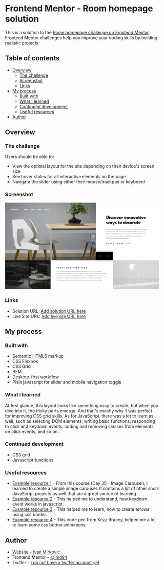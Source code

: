 # Frontend Mentor - Room homepage solution

This is a solution to the [Room homepage challenge on Frontend Mentor](https://www.frontendmentor.io/challenges/room-homepage-BtdBY_ENq). Frontend Mentor challenges help you improve your coding skills by building realistic projects. 

## Table of contents

- [Overview](#overview)
  - [The challenge](#the-challenge)
  - [Screenshot](#screenshot)
  - [Links](#links)
- [My process](#my-process)
  - [Built with](#built-with)
  - [What I learned](#what-i-learned)
  - [Continued development](#continued-development)
  - [Useful resources](#useful-resources)
- [Author](#author)

## Overview

### The challenge

Users should be able to:

- View the optimal layout for the site depending on their device's screen size
- See hover states for all interactive elements on the page
- Navigate the slider using either their mouse/trackpad or keyboard

### Screenshot

![Room homepage preview.](./screenshot.png)

### Links

- Solution URL: [Add solution URL here](https://your-solution-url.com)
- Live Site URL: [Add live site URL here](https://imd94.github.io/room-homepage)

## My process

### Built with

- Semantic HTML5 markup
- CSS Flexbox
- CSS Grid
- BEM
- Desktop-first workflow
- Plain javascript for slider and mobile navigation toggle

### What I learned

At first glance, this layout looks like something easy to create, but when you dive into it, the tricky parts emerge. And that's exactly why it was perfect for improving CSS grid skills. As for JavaScript, there was a lot to learn as well, such as selecting DOM elements, writing basic functions, responding to click and keydown events, adding and removing classes from elements on click events, and so on.

### Continued development

- CSS grid
- Javascript functions

### Useful resources

- [Example resource 1](https://www.udemy.com/course/50-projects-50-days) - From this course (Day 35 - Image Carousel), I learned to create a simple image carousel. It contains a lot of other small JavaScript projects as well that are a great source of learning.
- [Example resource 2](https://developer.mozilla.org/en-US/docs/Web/API/Element/keydown_event) - This helped me to understand, how keydown event works in javascript.
- [Example resource 3](https://css-tricks.com/snippets/css/css-triangle) - This helped me to learn, how to create arrows using css border.
- [Example resource 4](https://codepen.io/Kezz/pen/mJOJQY) - This code pen from Kezz Bracey, helped me a lot to learn some css button animations.

## Author

- Website - [Ivan Mirković](https://imdesign94.com)
- Frontend Mentor - [@imd94](https://www.frontendmentor.io/profile/imd94)
- Twitter - [I do not have a twitter account yet](https://www.twitter.com)
